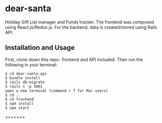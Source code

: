 # dear-santa
Holiday Gift List manager and Funds tracker. The frontend was composed using React.js/Redux.js. For the backend, data is created/stored using Rails API.

## Installation and Usage

First, clone down this repo- frontend and API included. Then run the following in your terminal: 
    
    $ cd dear-santa-api
    $ bundle install
    $ rails db:migrate
    $ rails s -p 3001
    open a new terminal (command + T for Mac users)
    $ cd .. 
    $ cd frontend 
    $ npm install 
    $ npm start 


=======
